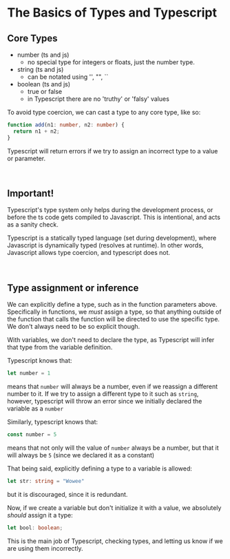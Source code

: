 # The Basics of Types and Typescript

## Core Types

- number (ts and js)
  - no special type for integers or floats, just the number type.
- string (ts and js)
  - can be notated using '', "", ``
- boolean (ts and js)
  - true or false
  - in Typescript there are no 'truthy' or 'falsy' values

To avoid type coercion, we can cast a type to any core type, like so:

``` typescript
function add(n1: number, n2: number) {
  return n1 + n2;
}
```

Typescript will return errors if we try to assign an incorrect type to a value or parameter.

<br />

## Important!

Typescript's type system only helps during the development process, or before the ts code gets compiled to Javascript. This is intentional, and acts as a sanity check.

Typescript is a statically typed language (set during development), where Javascript is dynamically typed (resolves at runtime). In other words, Javascript allows type coercion, and typescript does not.

<br />

## Type assignment or inference

We can explicitly define a type, such as in the function parameters above. Specifically in functions, we _must_ assign a type, so that anything outside of the function that calls the function will be directed to use the specific type. We don't always need to be so explicit though.

With variables, we don't need to declare the type, as Typescript will infer that type from the variable definition.

Typescript knows that:

```typescript
let number = 1
```

means that ```number``` will always be a number, even if we reassign a different number to it. If we try to assign a different type to it such as ```string```, however, typescript will throw an error since we initially declared the variable as a ```number```

Similarly, typescript knows that:

```typescript
const number = 5
```

means that not only will the value of ```number``` always be a number, but that it will always be ```5``` (since we declared it as a constant)

That being said, explicitly defining a type to a variable is allowed:

```typescript
let str: string = "Wowee"
```

but it is discouraged, since it is redundant.

Now, if we create a variable but don't initialize it with a value, we absolutely _should_ assign it a type:

```typescript
let bool: boolean;
```

This is the main job of Typescript, checking types, and letting us know if we are using them incorrectly.
